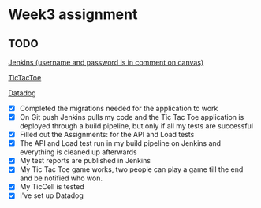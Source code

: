 # Week3 assignment
## TODO

[Jenkins (username and password is in comment on canvas)](http://jenkins.saethor.is:8080/)

[TicTacToe](http://tictactoe.saethor.is:8000/)

[Datadog](https://p.datadoghq.com/sb/fb0bb1922-3e0d7851d7)



* [x] Completed the migrations needed for the application to work
* [x] On Git push Jenkins pulls my code and the Tic Tac Toe application is deployed through a build pipeline, but only if all my tests are successful
* [x] Filled out the Assignments: for the API and Load tests
* [x] The API and Load test run in my build pipeline on Jenkins and everything is cleaned up afterwards
* [x] My test reports are published in Jenkins
* [x] My Tic Tac Toe game works, two people can play a game till the end and be notified who won.
* [x] My TicCell is tested
* [x] I've set up Datadog
